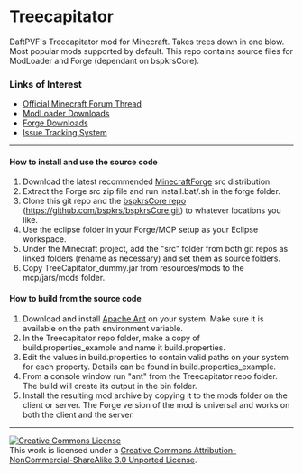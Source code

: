Treecapitator
=================
DaftPVF's Treecapitator mod for Minecraft.  Takes trees down in one blow.  Most popular mods supported by default.
This repo contains source files for ModLoader and Forge (dependant on bspkrsCore).

### Links of Interest
 - [Official Minecraft Forum Thread](http://www.minecraftforum.net/topic/1009577-)
 - [ModLoader Downloads](http://bspk.rs/MC/TreeCapitator_ML/index.html)
 - [Forge Downloads](http://bspk.rs/MC/TreeCapitator_Forge/index.html)
 - [Issue Tracking System](https://github.com/bspkrs/Treecapitator/issues)
 
* * *

#### How to install and use the source code ####

1. Download the latest recommended [MinecraftForge](http://files.minecraftforge.net) src distribution.
2. Extract the Forge src zip file and run install.bat/.sh in the forge folder.
3. Clone this git repo and the [bspkrsCore repo](https://github.com/bspkrs/bspkrsCore) (https://github.com/bspkrs/bspkrsCore.git) to whatever locations you like.
4. Use the eclipse folder in your Forge/MCP setup as your Eclipse workspace.
5. Under the Minecraft project, add the "src" folder from both git repos as linked folders (rename as necessary) and set them as source folders.
6. Copy TreeCapitator_dummy.jar from resources/mods to the mcp/jars/mods folder.

#### How to build from the source code ####

1. Download and install [Apache Ant](http://ant.apache.org) on your system. Make sure it is available on the path environment variable.
2. In the Treecapitator repo folder, make a copy of build.properties_example and name it build.properties.
3. Edit the values in build.properties to contain valid paths on your system for each property. Details can be found in build.properties_example.
4. From a console window run "ant" from the Treecapitator repo folder. The build will create its output in the bin folder.
5. Install the resulting mod archive by copying it to the mods folder on the client or server. The Forge version of the mod is universal and works on both the client and the server.

* * *

<a rel="license" href="http://creativecommons.org/licenses/by-nc-sa/3.0/"><img alt="Creative Commons License" style="border-width:0" src="http://i.creativecommons.org/l/by-nc-sa/3.0/88x31.png" /></a><br />This work is licensed under a <a rel="license" href="http://creativecommons.org/licenses/by-nc-sa/3.0/">Creative Commons Attribution-NonCommercial-ShareAlike 3.0 Unported License</a>.
